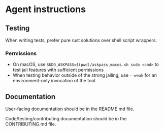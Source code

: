 # Agent instructions

## Testing

When writing tests, prefer pure rust solutions over shell script wrappers.

### Permissions

- On macOS, use `SUDO_ASKPASS=$(pwd)/askpass_macos.sh sudo <cmd>` to test jail features with sufficient permissions
- When testing behavior outside of the strong jailing, use `--weak` for an environment-only
  invocation of the tool.

## Documentation

User-facing documentation should be in the README.md file.

Code/testing/contributing documentation should be in the CONTRIBUTING.md file.
